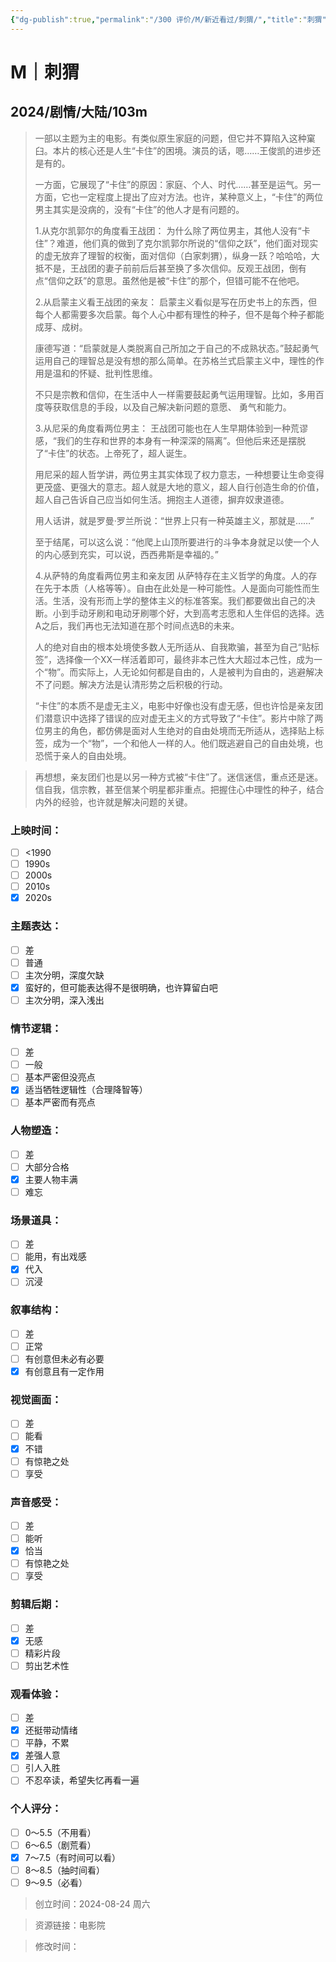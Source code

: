 ```yaml
---
{"dg-publish":true,"permalink":"/300 评价/M/新近看过/刺猬/","title":"刺猬","tags":["M","剧情"],"created":"2024-08-24T12:10:46.587+08:00","updated":"2024-08-27T23:30:21.046+08:00"}
---
```


# M｜刺猬
## 2024/剧情/大陆/103m
>一部以主题为主的电影。有类似原生家庭的问题，但它并不算陷入这种窠臼。本片的核心还是人生“卡住”的困境。演员的话，嗯……王俊凯的进步还是有的。
>
>一方面，它展现了“卡住”的原因：家庭、个人、时代……甚至是运气。另一方面，它也一定程度上提出了应对方法。也许，某种意义上，“卡住”的两位男主其实是没病的，没有“卡住”的他人才是有问题的。
>
>1.从克尔凯郭尔的角度看王战团：
>为什么除了两位男主，其他人没有“卡住”？难道，他们真的做到了克尔凯郭尔所说的“信仰之跃”，他们面对现实的虚无放弃了理智的权衡，面对信仰（白家刺猬），纵身一跃？哈哈哈，大抵不是，王战团的妻子前前后后甚至换了多次信仰。反观王战团，倒有点“信仰之跃”的意思。虽然他是被“卡住”的那个，但错可能不在他吧。
>
>2.从启蒙主义看王战团的亲友：
>启蒙主义看似是写在历史书上的东西，但每个人都需要多次启蒙。每个人心中都有理性的种子，但不是每个种子都能成芽、成树。
>
>康德写道：“启蒙就是人类脱离自己所加之于自己的不成熟状态。”鼓起勇气运用自己的理智总是没有想的那么简单。在苏格兰式启蒙主义中，理性的作用是温和的怀疑、批判性思维。
>
>不只是宗教和信仰，在生活中人一样需要鼓起勇气运用理智。比如，多用百度等获取信息的手段，以及自己解决新问题的意愿、 勇气和能力。
>
>3.从尼采的角度看两位男主：
>王战团可能也在人生早期体验到一种荒谬感，“我们的生存和世界的本身有一种深深的隔离”。但他后来还是摆脱了“卡住”的状态。上帝死了，超人诞生。
>
>用尼采的超人哲学讲，两位男主其实体现了权力意志，一种想要让生命变得更茂盛、更强大的意志。超人就是大地的意义，超人自行创造生命的价值，超人自己告诉自己应当如何生活。拥抱主人道德，摒弃奴隶道德。
>
>用人话讲，就是罗曼·罗兰所说：“世界上只有一种英雄主义，那就是……”
>
>至于结尾，可以这么说：“他爬上山顶所要进行的斗争本身就足以使一个人的内心感到充实，可以说，西西弗斯是幸福的。”
>
>4.从萨特的角度看两位男主和亲友团
>从萨特存在主义哲学的角度。人的存在先于本质（人格等等）。自由在此处是一种可能性。人是面向可能性而生活。生活，没有形而上学的整体主义的标准答案。我们都要做出自己的决断。小到手动牙刷和电动牙刷哪个好，大到高考志愿和人生伴侣的选择。选A之后，我们再也无法知道在那个时间点选B的未来。
>
>人的绝对自由的根本处境使多数人无所适从、自我欺骗，甚至为自己“贴标签”，选择像一个XX一样活着即可，最终非本己性大大超过本己性，成为一个“物”。而实际上，人无论如何都是自由的，人是被判为自由的，逃避解决不了问题。解决方法是认清形势之后积极的行动。
>
>“卡住”的本质不是虚无主义，电影中好像也没有虚无感，但也许恰是亲友团们潜意识中选择了错误的应对虚无主义的方式导致了“卡住”。影片中除了两位男主的角色，都仿佛是面对人生绝对的自由处境而无所适从，选择贴上标签，成为一个“物”，一个和他人一样的人。他们既逃避自己的自由处境，也恐慌于亲人的自由处境。

>再想想，亲友团们也是以另一种方式被“卡住”了。迷信迷信，重点还是迷。信自我，信宗教，甚至信某个明星都非重点。把握住心中理性的种子，结合内外的经验，也许就是解决问题的关键。
### 上映时间：
- [ ] <1990
- [ ] 1990s
- [ ] 2000s
- [ ] 2010s
- [x] 2020s
### 主题表达：
- [ ] 差
- [ ] 普通
- [ ] 主次分明，深度欠缺
- [x] 蛮好的，但可能表达得不是很明确，也许算留白吧
- [ ] 主次分明，深入浅出
### 情节逻辑：
- [ ] 差
- [ ] 一般
- [ ] 基本严密但没亮点
- [x] 适当牺牲逻辑性（合理降智等）
- [ ] 基本严密而有亮点
### 人物塑造：
- [ ] 差
- [ ] 大部分合格
- [x] 主要人物丰满
- [ ] 难忘
### 场景道具：
- [ ] 差
- [ ] 能用，有出戏感
- [x] 代入
- [ ] 沉浸
### 叙事结构：
- [ ] 差
- [ ] 正常
- [ ] 有创意但未必有必要
- [x] 有创意且有一定作用
### 视觉画面：
- [ ] 差
- [ ] 能看
- [x] 不错
- [ ] 有惊艳之处
- [ ] 享受
### 声音感受：
- [ ] 差
- [ ] 能听
- [x] 恰当
- [ ] 有惊艳之处
- [ ] 享受
### 剪辑后期：
- [ ] 差
- [x] 无感
- [ ] 精彩片段
- [ ] 剪出艺术性
### 观看体验：
- [ ] 差
- [x] 还挺带动情绪
- [ ] 平静，不累
- [x] 差强人意
- [ ] 引人入胜
- [ ] 不忍卒读，希望失忆再看一遍
### 个人评分：
- [ ] 0～5.5（不用看）
- [ ] 6～6.5（剧荒看）
- [x] 7～7.5（有时间可以看）
- [ ] 8～8.5（抽时间看）
- [ ] 9～9.5（必看）

>创立时间：2024-08-24 周六

>资源链接：电影院

>修改时间：



